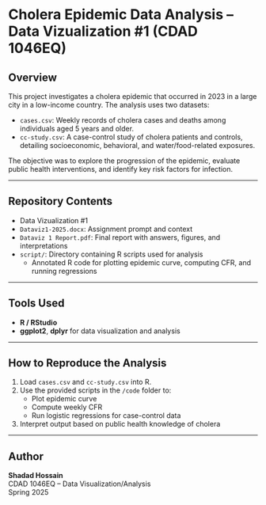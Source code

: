 # Cholera Epidemic Data Analysis – Data Vizualization #1 (CDAD 1046EQ)

## Overview

This project investigates a cholera epidemic that occurred in 2023 in a large city in a low-income country. The analysis uses two datasets:

- `cases.csv`: Weekly records of cholera cases and deaths among individuals aged 5 years and older.
- `cc-study.csv`: A case-control study of cholera patients and controls, detailing socioeconomic, behavioral, and water/food-related exposures.

The objective was to explore the progression of the epidemic, evaluate public health interventions, and identify key risk factors for infection.

---

## Repository Contents

- Data Vizualization #1
- `Dataviz1-2025.docx`: Assignment prompt and context
- `Dataviz 1 Report.pdf`: Final report with answers, figures, and interpretations
- `script/`: Directory containing R scripts used for analysis
  - Annotated R code for plotting epidemic curve, computing CFR, and running regressions

---

## Tools Used

- **R / RStudio**
- **ggplot2**, **dplyr** for data visualization and analysis

---

## How to Reproduce the Analysis

1. Load `cases.csv` and `cc-study.csv` into R.
2. Use the provided scripts in the `/code` folder to:
   - Plot epidemic curve
   - Compute weekly CFR
   - Run logistic regressions for case-control data
3. Interpret output based on public health knowledge of cholera

---

## Author

**Shadad Hossain**  
CDAD 1046EQ – Data Visualization/Analysis  
Spring 2025

